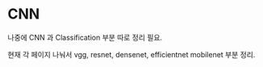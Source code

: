 # CNN

나중에 CNN 과 Classification 부분 따로 정리 필요.

현재 각 페이지 나눠서 vgg, resnet, densenet, efficientnet mobilenet 부분 정리.
